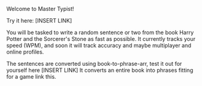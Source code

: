 Welcome to Master Typist!

Try it here: [INSERT LINK]

You will be tasked to write a random sentence or two from the book Harry Potter and the Sorcerer's Stone as fast as possible.
It currently tracks your speed (WPM), and soon it will track accuracy and maybe multiplayer and online profiles.

The sentences are converted using book-to-phrase-arr, test it out for yourself here [INSERT LINK]
It converts an entire book into phrases fitting for a game link this. 
